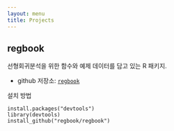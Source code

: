 ```yaml
---
layout: menu
title: Projects
---
```


## regbook

선형회귀분석을 위한 함수와 예제 데이터를 담고 있는 R 패키지.

- github 저장소: [`regbook`](https://github.com/regbook/regbook)


설치 방법

```{r}
install.packages("devtools")
library(devtools)
install_github("regbook/regbook")
```

